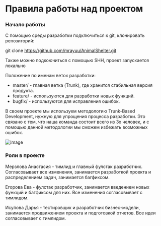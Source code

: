 # Правила работы над проектом

### Начало работы

С помощью среды разработки подключиться к git, клонировать репозиторий:

git clone https://github.com/mrayuu/AnimalShelter.git

Также можно подкоючиться с помощью SHH, проект запускается локально



Положение по именам веток разработки:

- master/ - главная ветка (Trunk), где хранится стабильная версия продукта.
- feature/ - используются для разработки новых функций. 
- bugfix/ - используются для исправления ошибок. 

В своем проекте мы используем методологию Trunk-Based Development, нужную для упрощения процесса разработки. Это связано с тем, что наша команда состоит всего из 3х человек, и с помощью данной методологии мы сможем избежать возможных ошибок.

![image](https://github.com/mrayuu/AnimalShelter/assets/96128195/87656ac4-4066-42c7-9d28-dc3801b6b169)



### Роли в проекте 

Мерзлова Анастасия - тимлид и главный фулстак разработчик. Согласовывает все изменения, занимается разработкой проекта и распределением задач, занимается багфиксом.

Егорова Ева - фулстак разработчик, занимается введением новых функций и багфиксом для них. Все изменения согласовывает с тимлидом.

Исупова Дарья - тестировщик и разработчик бизнес-модели, занимается продвижением проекта и подготовкой отчетов. Все идеи согласовывает с тимлидом.
